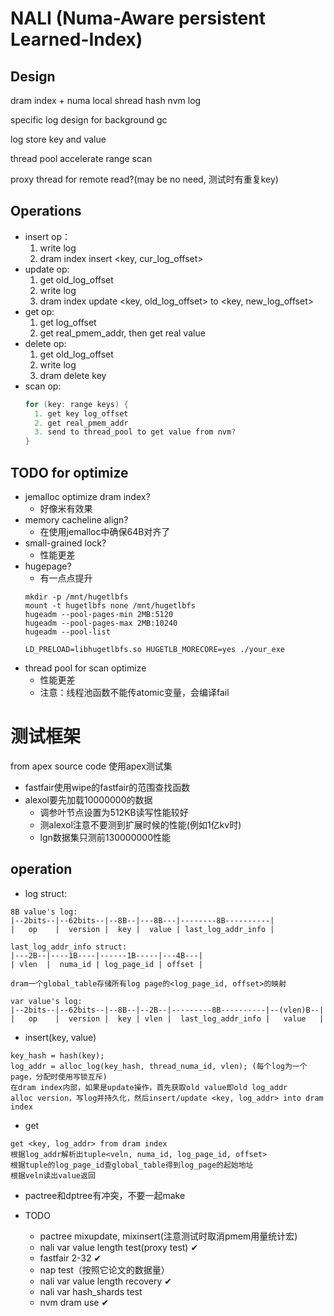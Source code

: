 # NALI (Numa-Aware persistent Learned-Index)
## Design
  dram index + numa local shread hash nvm log

  specific log design for background gc
  
  log store key and value

  thread pool accelerate range scan

  proxy thread for remote read?(may be no need, 测试时有重复key)

## Operations
  - insert op：
    1. write log
    2. dram index insert <key, cur_log_offset>
  - update op:
    1. get old_log_offset
    2. write log
    2. dram index update <key, old_log_offset> to <key, new_log_offset>
  - get op:
    1. get log_offset
    2. get real_pmem_addr, then get real value
  - delete op:
    1. get old_log_offset
    2. write log
    2. dram delete key
  - scan op:
    ```c++
    for (key: range keys) {
      1. get key log_offset
      2. get real_pmem_addr
      3. send to thread_pool to get value from nvm?
    }
    ```
## TODO for optimize
  - jemalloc optimize dram index?
    - 好像米有效果
  - memory cacheline align?
    - 在使用jemalloc中确保64B对齐了
  - small-grained lock?
    - 性能更差
  - hugepage?
    - 有一点点提升
    ```shell
    mkdir -p /mnt/hugetlbfs
    mount -t hugetlbfs none /mnt/hugetlbfs
    hugeadm --pool-pages-min 2MB:5120
    hugeadm --pool-pages-max 2MB:10240
    hugeadm --pool-list

    LD_PRELOAD=libhugetlbfs.so HUGETLB_MORECORE=yes ./your_exe
    ```
  - thread pool for scan optimize
    - 性能更差
    - 注意：线程池函数不能传atomic变量，会编译fail
# 测试框架
from apex source code
使用apex测试集

 - fastfair使用wipe的fastfair的范围查找函数
 - alexol要先加载10000000的数据
   - 调参叶节点设置为512KB读写性能较好
   - 测alexol注意不要测到扩展时候的性能(例如1亿kv时)
   - lgn数据集只测前130000000性能


## operation
- log struct:
```
8B value's log:
|--2bits--|--62bits--|--8B--|---8B---|--------8B----------|
|   op    |  version |  key |  value | last_log_addr_info |

last_log_addr_info struct:
|---2B--|----1B----|------1B-----|---4B---|
| vlen  |  numa_id | log_page_id | offset |

dram一个global_table存储所有log page的<log_page_id, offset>的映射

var value's log:
|--2bits--|--62bits--|--8B--|--2B--|---------8B----------|--(vlen)B--|
|   op    |  version |  key | vlen |  last_log_addr_info |   value   |
```
- insert(key, value)
```
key_hash = hash(key);
log_addr = alloc_log(key_hash, thread_numa_id, vlen); (每个log为一个page，分配时使用写锁互斥)
在dram index内部，如果是update操作，首先获取old value即old log_addr
alloc version，写log并持久化，然后insert/update <key, log_addr> into dram index
```

- get
```
get <key, log_addr> from dram index
根据log_addr解析出tuple<veln, numa_id, log_page_id, offset>
根据tuple的log_page_id查global_table得到log_page的起始地址
根据veln读出value返回
```

- pactree和dptree有冲突，不要一起make

- TODO
  - pactree mixupdate, mixinsert(注意测试时取消pmem用量统计宏)
  - nali var value length test(proxy test) ✔
  - fastfair 2-32 ✔
  - nap test（按照它论文的数据量）
  - nali var value length recovery ✔
  - nali var hash_shards test
  - nvm dram use ✔